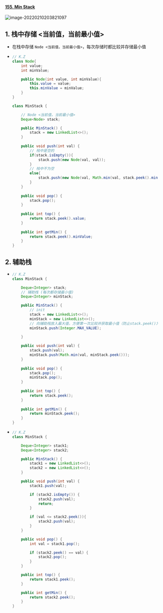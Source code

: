 #### [155. Min Stack](https://leetcode-cn.com/problems/min-stack/)

![image-20220210203821097](https://raw.githubusercontent.com/TWDH/Leetcode-From-Zero/pictures/img/image-20220210203821097.png)

## 1. 栈中存储 <当前值，当前最小值>

- 在栈中存储 `Node <当前值，当前最小值>`，每次存储时都比较并存储最小值

- ```java
  // K.Z
  class Node{
      int value;
      int minValue;
  
      public Node(int value, int minValue){
          this.value = value;
          this.minValue = minValue;
      }
  }
  
  class MinStack {
  
      // Node <当前值，当前最小值>
      Deque<Node> stack;
  
      public MinStack() {
          stack = new LinkedList<>();
      }
      
      public void push(int val) {
          // 栈中是空的
          if(stack.isEmpty()){
              stack.push(new Node(val, val));
          }
          // 栈中不为空
          else{
              stack.push(new Node(val, Math.min(val, stack.peek().minValue)));
          }
      }
      
      public void pop() {
          stack.pop();
      }
      
      public int top() {
          return stack.peek().value;
      }
      
      public int getMin() {
          return stack.peek().minValue;
      }
  }
  ```

## 2. 辅助栈

- ```java
  // K.Z
  class MinStack {
  
      Deque<Integer> stack;
      // 辅助栈 (每次都存储最小值)
      Deque<Integer> minStack;
  
      public MinStack() {
          // init
          stack = new LinkedList<>();
          minStack = new LinkedList<>();
          // 向辅助栈放入最大值，方便第一次比较并获取最小值（防止stack.peek()为空）
          minStack.push(Integer.MAX_VALUE);
  
      }
      
      public void push(int val) {
          stack.push(val);
          minStack.push(Math.min(val, minStack.peek()));
      }
      
      public void pop() {
          stack.pop();
          minStack.pop();
      }
      
      public int top() {
          return stack.peek();
      }
      
      public int getMin() {
          return minStack.peek();
      }
  }
  ```

- ```java
  // K.Z
  class MinStack {
  
      Deque<Integer> stack1;
      Deque<Integer> stack2;
  
      public MinStack() {
          stack1 = new LinkedList<>();
          stack2 = new LinkedList<>();
      }
  
      public void push(int val) {
          stack1.push(val);
  
          if (stack2.isEmpty()) {
              stack2.push(val);
              return;
          }
  
          if (val <= stack2.peek()){
              stack2.push(val);
          }
      }
  
      public void pop() {
          int val = stack1.pop();
  
          if (stack2.peek() == val) {
              stack2.pop();
          }
      }
  
      public int top() {
          return stack1.peek();
      }
  
      public int getMin() {
          return stack2.peek();
      }
  }
  ```



